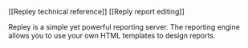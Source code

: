 [[Repley technical reference]]
[[Reply report editing]]

Repley is a simple yet powerful reporting server. The reporting engine allows you to use your own HTML templates to design reports.